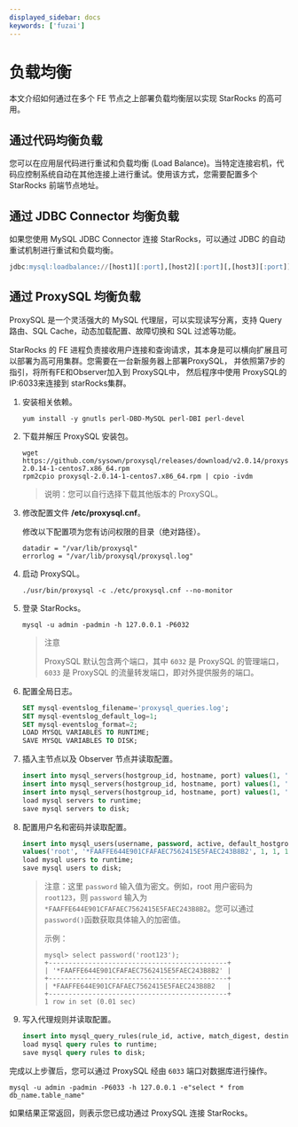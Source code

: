 ```yaml
---
displayed_sidebar: docs
keywords: ['fuzai'] 
---
```


# 负载均衡

本文介绍如何通过在多个 FE 节点之上部署负载均衡层以实现 StarRocks 的高可用。

## 通过代码均衡负载

您可以在应用层代码进行重试和负载均衡 (Load Balance)。当特定连接宕机，代码应控制系统自动在其他连接上进行重试。使用该方式，您需要配置多个 StarRocks 前端节点地址。

## 通过 JDBC Connector 均衡负载

如果您使用 MySQL JDBC Connector 连接 StarRocks，可以通过 JDBC 的自动重试机制进行重试和负载均衡。

```sql
jdbc:mysql:loadbalance://[host1][:port],[host2][:port][,[host3][:port]]...[/[database]][?propertyName1=propertyValue1[&propertyName2=propertyValue2]...]
```

## 通过 ProxySQL 均衡负载

ProxySQL 是一个灵活强大的 MySQL 代理层，可以实现读写分离，支持 Query 路由、SQL Cache，动态加载配置、故障切换和 SQL 过滤等功能。

StarRocks 的 FE 进程负责接收用户连接和查询请求，其本身是可以横向扩展且可以部署为高可用集群。您需要在一台新服务器上部署ProxySQL， 并依照第7步的指引，将所有FE和Observer加入到 ProxySQL中， 然后程序中使用 ProxySQL的IP:6033来连接到 starRocks集群。

1. 安装相关依赖。

    ```shell
    yum install -y gnutls perl-DBD-MySQL perl-DBI perl-devel
    ```

2. 下载并解压 ProxySQL 安装包。

    ```shell
    wget https://github.com/sysown/proxysql/releases/download/v2.0.14/proxysql-2.0.14-1-centos7.x86_64.rpm
    rpm2cpio proxysql-2.0.14-1-centos7.x86_64.rpm | cpio -ivdm
    ```

    > 说明：您可以自行选择下载其他版本的 ProxySQL。

3. 修改配置文件 **/etc/proxysql.cnf**。

    修改以下配置项为您有访问权限的目录（绝对路径）。

    ```plain text
    datadir = "/var/lib/proxysql"
    errorlog = "/var/lib/proxysql/proxysql.log"
    ```

4. 启动 ProxySQL。

    ```shell
    ./usr/bin/proxysql -c ./etc/proxysql.cnf --no-monitor
    ```

5. 登录 StarRocks。

    ```shell
    mysql -u admin -padmin -h 127.0.0.1 -P6032
    ```

    > 注意
    >
    > ProxySQL 默认包含两个端口，其中 `6032` 是 ProxySQL 的管理端口，`6033` 是 ProxySQL 的流量转发端口，即对外提供服务的端口。

6. 配置全局日志。

    ```sql
    SET mysql-eventslog_filename='proxysql_queries.log';
    SET mysql-eventslog_default_log=1;
    SET mysql-eventslog_format=2;
    LOAD MYSQL VARIABLES TO RUNTIME;
    SAVE MYSQL VARIABLES TO DISK;
    ```

7. 插入主节点以及 Observer 节点并读取配置。

    ```sql
    insert into mysql_servers(hostgroup_id, hostname, port) values(1, '172.26.92.139', 9030);
    insert into mysql_servers(hostgroup_id, hostname, port) values(1, '172.26.34.139', 9030);
    insert into mysql_servers(hostgroup_id, hostname, port) values(1, '172.26.34.140', 9030);
    load mysql servers to runtime;
    save mysql servers to disk;
    ```

8. 配置用户名和密码并读取配置。

    ```sql
    insert into mysql_users(username, password, active, default_hostgroup, backend, frontend) 
    values('root', '*FAAFFE644E901CFAFAEC7562415E5FAEC243B8B2', 1, 1, 1, 1);
    load mysql users to runtime; 
    save mysql users to disk;
    ```

    > 注意：这里 `password` 输入值为密文。例如，root 用户密码为 `root123`，则 `password` 输入为 `*FAAFFE644E901CFAFAEC7562415E5FAEC243B8B2`。您可以通过 `password()`函数获取具体输入的加密值。
    >
    > 示例：
    >
    > ```plain text
    > mysql> select password('root123');
    > +---------------------------------------------+
    > | '*FAAFFE644E901CFAFAEC7562415E5FAEC243B8B2' |
    > +---------------------------------------------+
    > | *FAAFFE644E901CFAFAEC7562415E5FAEC243B8B2   |
    > +---------------------------------------------+
    > 1 row in set (0.01 sec)
    > ```

9. 写入代理规则并读取配置。

    ```sql
    insert into mysql_query_rules(rule_id, active, match_digest, destination_hostgroup, mirror_hostgroup, apply) values(1, 1, '.', 1, 2, 1);
    load mysql query rules to runtime; 
    save mysql query rules to disk;
    ```

完成以上步骤后，您可以通过 ProxySQL 经由 `6033` 端口对数据库进行操作。

```shell
mysql -u admin -padmin -P6033 -h 127.0.0.1 -e"select * from db_name.table_name"
```

如果结果正常返回，则表示您已成功通过 ProxySQL 连接 StarRocks。
